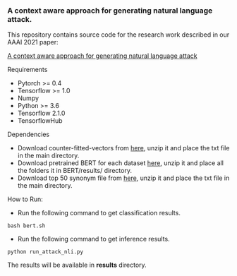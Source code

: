 ### A context aware approach for generating natural language attack.

This repository contains source code for the research work described in our AAAI 2021 paper:

[A context aware approach for generating natural language attack](https://www.researchgate.net/publication/347304665_A_Context_Aware_Approach_for_Generating_Natural_Language_Attacks)

Requirements
-  Pytorch >= 0.4
-  Tensorflow >= 1.0
-  Numpy
-  Python >= 3.6
- Tensorflow 2.1.0
- TensorflowHub

Dependencies

- Download counter-fitted-vectors from [here](https://github.com/nmrksic/counter-fitting/tree/master/word_vectors), unzip it and place the txt file in the main directory.
- Download pretrained BERT for each dataset [here](https://drive.google.com/file/d/1UChkyjrSJAVBpb3DcPwDhZUE4FuL0J25/view?usp=sharing), unzip it and place all the folders it in BERT/results/ directory.
- Download top 50 synonym file from [here](https://drive.google.com/file/d/1AIz8Imvv8OmHxVwY5kx10iwKAUzD6ODx/view?usp=sharing), unzip it and place the txt file in the main directory.
 
How to Run:
-   Run the following command to get classification results. 

```
bash bert.sh
```
-   Run the following command to get inference results. 

```
python run_attack_nli.py
```
The results will be available in **results** directory.

